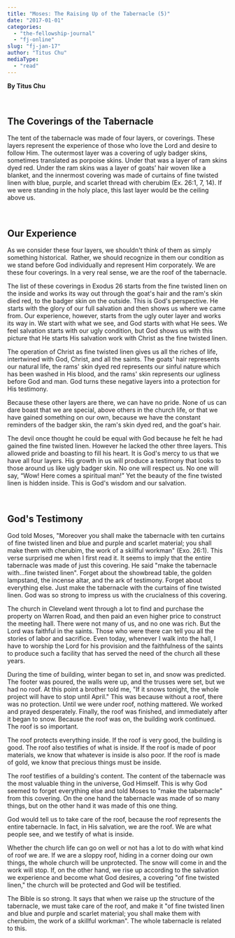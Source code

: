 ```yaml
---
title: "Moses: The Raising Up of the Tabernacle (5)"
date: "2017-01-01"
categories: 
  - "the-fellowship-journal"
  - "fj-online"
slug: "fj-jan-17"
author: "Titus Chu"
mediaType: 
  - "read"
---
```


**By Titus Chu**

 

## The Coverings of the Tabernacle

The tent of the tabernacle was made of four layers, or coverings. These layers represent the experience of those who love the Lord and desire to follow Him. The outermost layer was a covering of ugly badger skins, sometimes translated as porpoise skins. Under that was a layer of ram skins dyed red. Under the ram skins was a layer of goats’ hair woven like a blanket, and the innermost covering was made of curtains of fine twisted linen with blue, purple, and scarlet thread with cherubim (Ex. 26:1, 7, 14). If we were standing in the holy place, this last layer would be the ceiling above us.

 

## Our Experience

As we consider these four layers, we shouldn't think of them as simply something historical.  Rather, we should recognize in them our condition as we stand before God individually and represent Him corporately. We are these four coverings. In a very real sense, we are the roof of the tabernacle.

The list of these coverings in Exodus 26 starts from the fine twisted linen on the inside and works its way out through the goat's hair and the ram's skin died red, to the badger skin on the outside. This is God's perspective. He starts with the glory of our full salvation and then shows us where we came from. Our experience, however, starts from the ugly outer layer and works its way in. We start with what we see, and God starts with what He sees. We feel salvation starts with our ugly condition, but God shows us with this picture that He starts His salvation work with Christ as the fine twisted linen.

The operation of Christ as fine twisted linen gives us all the riches of life, intertwined with God, Christ, and all the saints. The goats' hair represents our natural life, the rams' skin dyed red represents our sinful nature which has been washed in His blood, and the rams' skin represents our ugliness before God and man. God turns these negative layers into a protection for His testimony.

Because these other layers are there, we can have no pride. None of us can dare boast that we are special, above others in the church life, or that we have gained something on our own, because we have the constant reminders of the badger skin, the ram's skin dyed red, and the goat's hair.

The devil once thought he could be equal with God because he felt he had gained the fine twisted linen. However he lacked the other three layers. This allowed pride and boasting to fill his heart. It is God's mercy to us that we have all four layers. His growth in us will produce a testimony that looks to those around us like ugly badger skin. No one will respect us. No one will say, “Wow! Here comes a spiritual man!” Yet the beauty of the fine twisted linen is hidden inside. This is God's wisdom and our salvation.

 

## God's Testimony

God told Moses, "Moreover you shall make the tabernacle with ten curtains of fine twisted linen and blue and purple and scarlet material; you shall make them with cherubim, the work of a skillful workman" (Exo. 26:1). This verse surprised me when I first read it. It seems to imply that the entire tabernacle was made of just this covering. He said "make the tabernacle with...fine twisted linen". Forget about the showbread table, the golden lampstand, the incense altar, and the ark of testimony. Forget about everything else. Just make the tabernacle with the curtains of fine twisted linen. God was so strong to impress us with the crucialness of this covering.

The church in Cleveland went through a lot to find and purchase the property on Warren Road, and then paid an even higher price to construct the meeting hall. There were not many of us, and no one was rich. But the Lord was faithful in the saints. Those who were there can tell you all the stories of labor and sacrifice. Even today, whenever I walk into the hall, I have to worship the Lord for his provision and the faithfulness of the saints to produce such a facility that has served the need of the church all these years.

During the time of building, winter began to set in, and snow was predicted. The footer was poured, the walls were up, and the trusses were set, but we had no roof. At this point a brother told me, "If it snows tonight, the whole project will have to stop until April." This was because without a roof, there was no protection. Until we were under roof, nothing mattered. We worked and prayed desperately. Finally, the roof was finished, and immediately after it began to snow. Because the roof was on, the building work continued. The roof is so important.

The roof protects everything inside. If the roof is very good, the building is good. The roof also testifies of what is inside. If the roof is made of poor materials, we know that whatever is inside is also poor. If the roof is made of gold, we know that precious things must be inside.

The roof testifies of a building's content. The content of the tabernacle was the most valuable thing in the universe, God Himself. This is why God seemed to forget everything else and told Moses to "make the tabernacle" from this covering. On the one hand the tabernacle was made of so many things, but on the other hand it was made of this one thing.

God would tell us to take care of the roof, because the roof represents the entire tabernacle. In fact, in His salvation, we are the roof. We are what people see, and we testify of what is inside.

Whether the church life can go on well or not has a lot to do with what kind of roof we are. If we are a sloppy roof, hiding in a corner doing our own things, the whole church will be unprotected. The snow will come in and the work will stop. If, on the other hand, we rise up according to the salvation we experience and become what God desires, a covering "of fine twisted linen," the church will be protected and God will be testified.

The Bible is so strong. It says that when we raise up the structure of the tabernacle, we must take care of the roof, and make it "of fine twisted linen and blue and purple and scarlet material; you shall make them with cherubim, the work of a skillful workman". The whole tabernacle is related to this.
